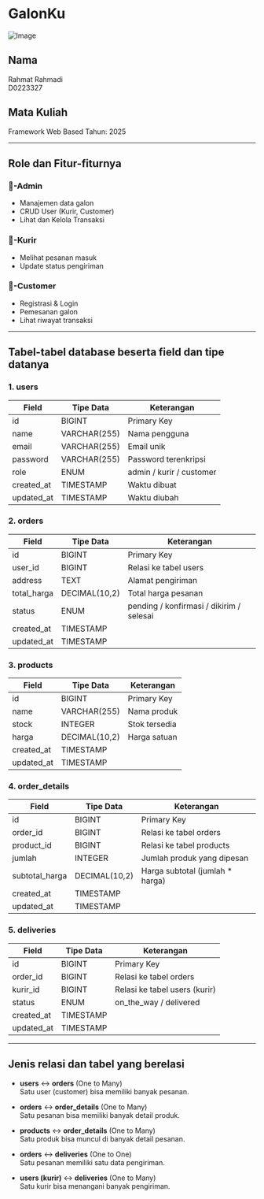 # GalonKu

![Image](https://github.com/user-attachments/assets/e2e43c12-2238-45fe-8944-c6c98635f908)

## Nama

Rahmat Rahmadi  
D0223327  

## Mata Kuliah

Framework Web Based
Tahun: 2025

---

## Role dan Fitur-fiturnya

### 🔧-Admin

- Manajemen data galon
- CRUD User (Kurir, Customer)
- Lihat dan Kelola Transaksi

### 🚚-Kurir

- Melihat pesanan masuk
- Update status pengiriman

### 🛒-Customer

- Registrasi & Login
- Pemesanan galon
- Lihat riwayat transaksi

---

## Tabel-tabel database beserta field dan tipe datanya

### 1. users

| Field      | Tipe Data    | Keterangan               |
|------------|--------------|--------------------------|
| id         | BIGINT       | Primary Key              |
| name       | VARCHAR(255) | Nama pengguna            |
| email      | VARCHAR(255) | Email unik               |
| password   | VARCHAR(255) | Password terenkripsi     |
| role       | ENUM         | admin / kurir / customer |
| created_at | TIMESTAMP    | Waktu dibuat             |
| updated_at | TIMESTAMP    | Waktu diubah             |

### 2. orders

| Field       | Tipe Data    | Keterangan                      |
|-------------|--------------|----------------------------------|
| id          | BIGINT       | Primary Key                     |
| user_id     | BIGINT       | Relasi ke tabel users           |
| address     | TEXT         | Alamat pengiriman               |
| total_harga | DECIMAL(10,2)| Total harga pesanan             |
| status      | ENUM         | pending / konfirmasi / dikirim / selesai |
| created_at  | TIMESTAMP    |                                  |
| updated_at  | TIMESTAMP    |                                  |

### 3. products

| Field      | Tipe Data     | Keterangan         |
|------------|---------------|--------------------|
| id         | BIGINT        | Primary Key        |
| name       | VARCHAR(255)  | Nama produk        |
| stock      | INTEGER       | Stok tersedia      |
| harga      | DECIMAL(10,2) | Harga satuan       |
| created_at | TIMESTAMP     |                    |
| updated_at | TIMESTAMP     |                    |

### 4. order_details

| Field          | Tipe Data     | Keterangan                        |
|----------------|---------------|------------------------------------|
| id             | BIGINT        | Primary Key                        |
| order_id       | BIGINT        | Relasi ke tabel orders             |
| product_id     | BIGINT        | Relasi ke tabel products           |
| jumlah         | INTEGER       | Jumlah produk yang dipesan         |
| subtotal_harga | DECIMAL(10,2) | Harga subtotal (jumlah * harga)    |
| created_at     | TIMESTAMP     |                                    |
| updated_at     | TIMESTAMP     |                                    |

### 5. deliveries

| Field      | Tipe Data     | Keterangan                           |
|------------|---------------|---------------------------------------|
| id         | BIGINT        | Primary Key                           |
| order_id   | BIGINT        | Relasi ke tabel orders                |
| kurir_id   | BIGINT        | Relasi ke tabel users (kurir)         |
| status     | ENUM          | on_the_way / delivered                |
| created_at | TIMESTAMP     |                                       |
| updated_at | TIMESTAMP     |                                       |

---

## Jenis relasi dan tabel yang berelasi

- **users** ↔ **orders** (One to Many)  
  Satu user (customer) bisa memiliki banyak pesanan.

- **orders** ↔ **order_details** (One to Many)  
  Satu pesanan bisa memiliki banyak detail produk.

- **products** ↔ **order_details** (One to Many)  
  Satu produk bisa muncul di banyak detail pesanan.

- **orders** ↔ **deliveries** (One to One)  
  Satu pesanan memiliki satu data pengiriman.

- **users (kurir)** ↔ **deliveries** (One to Many)  
  Satu kurir bisa menangani banyak pengiriman.
